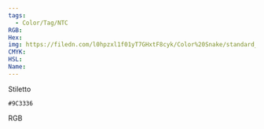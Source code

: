 ```yaml
---
tags:
  - Color/Tag/NTC
RGB:
Hex:
img: https://filedn.com/l0hpzxl1f01yT7GHxtF8cyk/Color%20Snake/standard_csv_to_svg//9C3336.svg
CMYK:
HSL:
Name:
---
```

Stiletto
```palette
#9C3336
```
RGB
